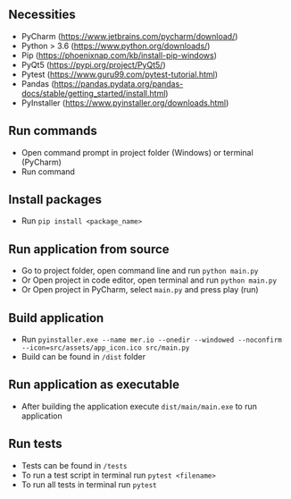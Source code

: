 ## Necessities
- PyCharm (https://www.jetbrains.com/pycharm/download/)
- Python > 3.6 (https://www.python.org/downloads/)
- Pip (https://phoenixnap.com/kb/install-pip-windows)
- PyQt5 (https://pypi.org/project/PyQt5/)
- Pytest (https://www.guru99.com/pytest-tutorial.html)
- Pandas (https://pandas.pydata.org/pandas-docs/stable/getting_started/install.html)
- PyInstaller (https://www.pyinstaller.org/downloads.html)

## Run commands
- Open command prompt in project folder (Windows) or terminal (PyCharm)
- Run command

## Install packages
- Run ```pip install <package_name>```

## Run application from source
- Go to project folder, open command line and run ```python main.py```
- Or Open project in code editor, open terminal and run ```python main.py```
- Or Open project in PyCharm, select ```main.py``` and press play (run)

## Build application
- Run ```pyinstaller.exe --name mer.io --onedir --windowed --noconfirm --icon=src/assets/app_icon.ico src/main.py```  
- Build can be found in ```/dist``` folder

## Run application as executable
- After building the application execute ```dist/main/main.exe``` to run application

## Run tests
- Tests can be found in ```/tests```  
- To run a test script in terminal run ```pytest <filename>```  
- To run all tests in terminal run ```pytest```
